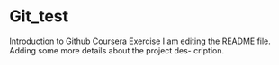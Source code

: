 # Git_test
Introduction to Github Coursera Exercise
I am editing the README file. Adding some more details about the project des-
cription.
